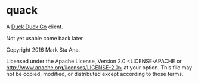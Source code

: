 # quack

A [Duck Duck Go](https://duckduckgo.com) client.

Not yet usable come back later.

Copyright 2016 Mark Sta Ana.

Licensed under the Apache License, Version 2.0 <LICENSE-APACHE or
http://www.apache.org/licenses/LICENSE-2.0> at your option. This file may not
be copied, modified, or distributed except according to those terms.
